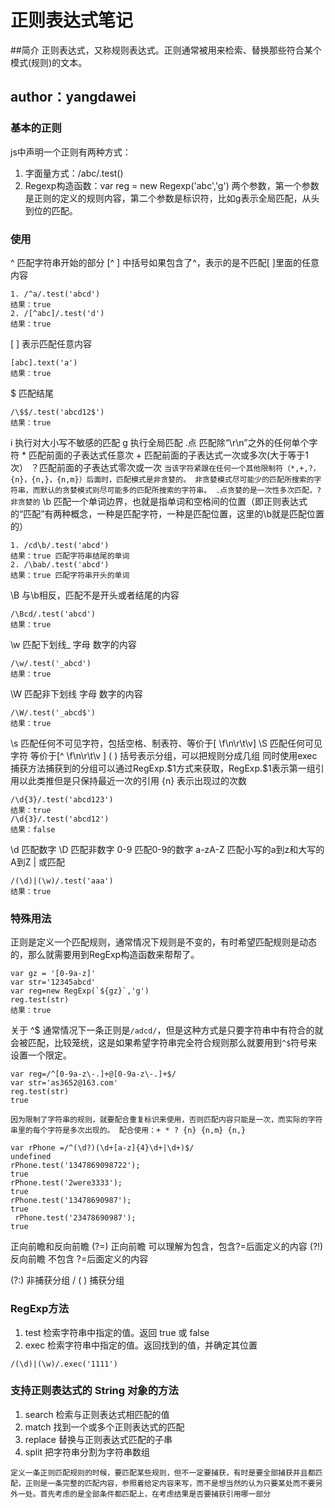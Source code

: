 # 正则表达式笔记

##简介
正则表达式，又称规则表达式。正则通常被用来检索、替换那些符合某个模式(规则)的文本。
## author：yangdawei
### 基本的正则
js中声明一个正则有两种方式：
1. 字面量方式：/abc/.test()
2. Regexp构造函数：var reg = new Regexp('abc','g') 两个参数，第一个参数是正则的定义的规则内容，第二个参数是标识符，比如g表示全局匹配，从头到位的匹配。

### 使用
^ 匹配字符串开始的部分
[^ ] 中括号如果包含了^，表示的是不匹配[ ]里面的任意内容
```
1. /^a/.test('abcd')
结果：true
2. /[^abc]/.test('d')
结果：true
```
[ ] 表示匹配任意内容
```
[abc].text('a')
结果：true
```
$  匹配结尾
```
/\$$/.test('abcd12$')
结果：true
```
i 执行对大小写不敏感的匹配
g 执行全局匹配
.点 匹配除“\r\n”之外的任何单个字符
\* 匹配前面的子表达式任意次
\+ 匹配前面的子表达式一次或多次(大于等于1次） 
？匹配前面的子表达式零次或一次
`
当该字符紧跟在任何一个其他限制符（*,+,?，{n}，{n,}，{n,m}）后面时，匹配模式是非贪婪的。
非贪婪模式尽可能少的匹配所搜索的字符串，而默认的贪婪模式则尽可能多的匹配所搜索的字符串。
.点贪婪的是一次性多次匹配，?非贪婪的
`
\b 匹配一个单词边界，也就是指单词和空格间的位置（即正则表达式的“匹配”有两种概念，一种是匹配字符，一种是匹配位置，这里的\b就是匹配位置的）
```
1. /cd\b/.test('abcd')
结果：true 匹配字符串结尾的单词
2. /\bab/.test('abcd')
结果：true 匹配字符串开头的单词
```
\B 与\b相反，匹配不是开头或者结尾的内容
```
/\Bcd/.test('abcd')
结果：true
```
\w 匹配下划线_ 字母 数字的内容
```
/\w/.test('_abcd')
结果：true
```
\W 匹配非下划线 字母 数字的内容
```
/\W/.test('_abcd$')
结果：true
```
\s 匹配任何不可见字符，包括空格、制表符、等价于[ \f\n\r\t\v]
\S 匹配任何可见字符 等价于[^ \f\n\r\t\v ]
( ) 括号表示分组，可以把规则分成几组 
同时使用exec捕获方法捕获到的分组可以通过RegExp.\$1方式来获取，RegExp.\$1表示第一组引用以此类推但是只保持最近一次的引用
{n} 表示出现过的次数
```
/\d{3}/.test('abcd123')
结果：true
/\d{3}/.test('abcd12')
结果：false
```
\d 匹配数字
\D 匹配非数字
0-9 匹配0-9的数字
a-zA-Z 匹配小写的a到z和大写的A到Z
| 或匹配 
```
/(\d)|(\w)/.test('aaa')
结果：true
```
### 特殊用法
正则是定义一个匹配规则，通常情况下规则是不变的，有时希望匹配规则是动态的，那么就需要用到RegExp构造函数来帮帮了。
```
var gz = '[0-9a-z]'
var str='12345abcd'
var reg=new RegExp(`${gz}`,'g')
reg.test(str)
结果：true
```
关于 ^$
通常情况下一条正则是`/adcd/`，但是这种方式是只要字符串中有符合的就会被匹配，比较笼统，这是如果希望字符串完全符合规则那么就要用到`^$`符号来设置一个限定。
```
var reg=/^[0-9a-z\-.]+@[0-9a-z\-.]+$/
var str='as3652@163.com'
reg.test(str)
true
```
`
因为限制了字符串的规则，就要配合重复标识来使用，否则匹配内容只能是一次，而实际的字符串里的每个字符是多次出现的。
配合使用：+ * ? {n} {n,m} {n,}
`
```
var rPhone =/^(\d?)(\d+[a-z]{4}\d+|\d+)$/
undefined
rPhone.test('1347869098722');
true
rPhone.test('2were3333');
true
rPhone.test('13478690987');
true
 rPhone.test('23478690987');
true
```
正向前瞻和反向前瞻
(?=) 正向前瞻 可以理解为包含，包含?=后面定义的内容
(?!)  反向前瞻 不包含 ?=后面定义的内容

(?:) 非捕获分组 / ( ) 捕获分组
### RegExp方法
1. test 检索字符串中指定的值。返回 true 或 false
2. exec 检索字符串中指定的值。返回找到的值，并确定其位置
```
/(\d)|(\w)/.exec('1111')
```
### 支持正则表达式的 String 对象的方法
1. search	 检索与正则表达式相匹配的值
2. match	 找到一个或多个正则表达式的匹配
3. replace	 替换与正则表达式匹配的子串
4. split  	 把字符串分割为字符串数组

`
定义一条正则匹配规则的时候，要匹配某些规则，但不一定要捕获，有时是要全部捕获并且都匹配，正则是一条完整的匹配内容，参照着给定内容来写，而不是想当然的认为只要某处而不要另外一处。首先考虑的是全部条件都匹配上，在考虑结果是否要捕获引用哪一部分
`
